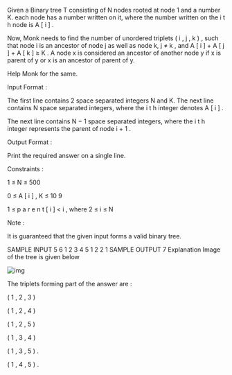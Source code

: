 Given a Binary tree T consisting of N nodes rooted at node 1 and a number K. each node has a number written on it, where the number written on the 
i
t
h
 node is 
A
[
i
]
.

Now, Monk needs to find the number of unordered triplets 
(
i
,
j
,
k
)
, such that node i is an ancestor of node j as well as node k, 
j
≠
k
, and 
A
[
i
]
+
A
[
j
]
+
A
[
k
]
≥
K
. 
A node x is considered an ancestor of another node y if x is parent of y or x is an ancestor of parent of y.

Help Monk for the same.

Input Format :

The first line contains 2 space separated integers N and K. The next line contains N space separated integers, where the 
i
t
h
 integer denotes 
A
[
i
]
.

The next line contains 
N
−
1
 space separated integers, where the 
i
t
h
 integer represents the parent of node 
i
+
1
.

Output Format :

Print the required answer on a single line.

Constraints :


1
≤
N
≤
500


0
≤
A
[
i
]
,
K
≤
10
9


1
≤
p
a
r
e
n
t
[
i
]
<
i
, where 
2
≤
i
≤
N

Note :

It is guaranteed that the given input forms a valid binary tree.

SAMPLE INPUT 
5 6
1 2 3 4 5
1 2 2 1
SAMPLE OUTPUT 
7
Explanation
Image of the tree is given below

![ img ](https://he-s3.s3.amazonaws.com/media/uploads/cf3b5b3.png)

The triplets forming part of the answer are :


(
1
,
2
,
3
)


(
1
,
2
,
4
)


(
1
,
2
,
5
)


(
1
,
3
,
4
)


(
1
,
3
,
5
)
.


(
1
,
4
,
5
)
.

